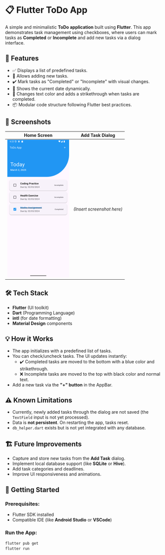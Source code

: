 # 📋 Flutter ToDo App

A simple and minimalistic **ToDo application** built using **Flutter**. This app demonstrates task management using checkboxes, where users can mark tasks as **Completed** or **Incomplete** and add new tasks via a dialog interface.



## 🚀 Features

- ✅ Displays a list of predefined tasks.
- 📝 Allows adding new tasks.
- ✔️ Mark tasks as "Completed" or "Incomplete" with visual changes.
- 📅 Shows the current date dynamically.
- 🎨 Changes text color and adds a strikethrough when tasks are completed.
- 📦 Modular code structure following Flutter best practices.

## 📱 Screenshots

| Home Screen | Add Task Dialog |
|-------------|-----------------|
|<img src="Screenshot_20250302_182248.png" width="200"/>| *(Insert screenshot here)* |


## 🛠️ Tech Stack

- **Flutter** (UI toolkit)
- **Dart** (Programming Language)
- **intl** (for date formatting)
- **Material Design** components


## 💡 How it Works

- The app initializes with a predefined list of tasks.
- You can check/uncheck tasks. The UI updates instantly:
  - ✔️ Completed tasks are moved to the bottom with a blue color and strikethrough.
  - ❌ Incomplete tasks are moved to the top with black color and normal text.
- Add a new task via the **"+" button** in the AppBar.


## ⚠️ Known Limitations

- Currently, newly added tasks through the dialog are not saved (the `TextField` input is not yet processed).
- Data is **not persistent**. On restarting the app, tasks reset.
- `db_helper.dart` exists but is not yet integrated with any database.


## 🏗️ Future Improvements

- Capture and store new tasks from the **Add Task** dialog.
- Implement local database support (like **SQLite** or **Hive**).
- Add task categories and deadlines.
- Improve UI responsiveness and animations.


## 🏃 Getting Started

### Prerequisites:
- Flutter SDK installed
- Compatible IDE (like **Android Studio** or **VSCode**)

### Run the App:
```bash
flutter pub get
flutter run
